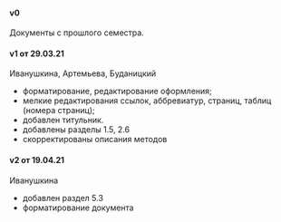 #### v0 
Документы с прошлого семестра.
#### v1 от 29.03.21
Иванушкина, Артемьева, Буданицкий
* форматирование, редактирование оформления;
* мелкие редактирования ссылок, аббревиатур, страниц, таблиц (номера страниц);
* добавлен титульник.
* добавлены разделы 1.5, 2.6
* скорректированы описания методов
#### v2 от 19.04.21
Иванушкина
* добавлен раздел 5.3
* форматирование документа
